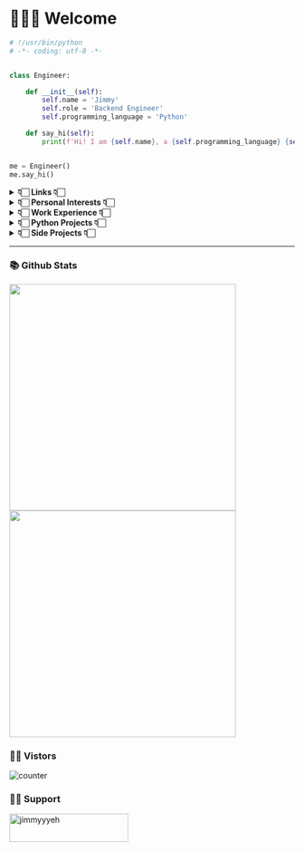 # 👨🏻‍💻 Welcome
```python
# !/usr/bin/python
# -*- coding: utf-8 -*-


class Engineer:

    def __init__(self):
        self.name = 'Jimmy'
        self.role = 'Backend Engineer'
        self.programming_language = 'Python'

    def say_hi(self):
        print(f'Hi! I am {self.name}, a {self.programming_language} {self.role}.')


me = Engineer()
me.say_hi()

```
<details>
    <summary><b>👇🏻       Links        👇🏻</b></summary>

- [Medium](https://medium.com/@jimmyyyeh)
- [Delta Magic](https://www.facebook.com/DeltaMagic714)
</details>
<details>
    <summary><b>👇🏻 Personal Interests 👇🏻</b></summary>

- ⌨️ Coding
- 💪🏻 Weight Training
- 🥊 Boxing
- 🕴🏻 Magic
- 🤿 Diving
- 📸 Photography
</details>

<details>
    <summary><b>👇🏻 Work Experience 👇🏻</b></summary>

- Chang Gung University (201607~201807)-R.A.
- Taiwan Data Science Co. (201807~202004)-Data Engineer
- Feiwalk Technology Inc. (202004~202110)-Technical Adviser
- Golden Crown Technology Inc. (202004~202206)-Tech Lead
- Invos Co., Ltd. (202207~202210)-Senior Backend Engineer
- Pinkoi Co., Ltd. (202210)-Backend Engineer
</details>

<details>
    <summary><b>👇🏻 Python Projects 👇🏻</b></summary>

- [flask-api-cache](https://github.com/jimmyyyeh/flask-api-cache)
- [tw-stock-plugin](https://github.com/jimmyyyeh/tw-stock-plugin)
- [screen-master](https://github.com/jimmyyyeh/screen-master)
- [mysql-operator](https://github.com/jimmyyyeh/mysql-operator)
</details>

<details>
    <summary><b>👇🏻 Side Projects 👇🏻</b></summary>

- [hi-manta](https://www.himanta.com/#/)
- [one-day](https://youtu.be/nm0DlTElMSs)

</details>


---

### 📚 Github Stats
<img width="400px" src="https://github-readme-stats.vercel.app/api?username=jimmyyyeh&count_private=true&include_all_commits=true&show_icons=true" />
<img width="400px" src="https://github-readme-stats.vercel.app/api/top-langs/?username=jimmyyyeh&layout=compact&langs_count=5&hide_title=true" />

### 👶🏻 Vistors
![counter](https://profile-counter.glitch.me/jimmyyyeh/count.svg)

### 👍🏻 Support
<a href="https://www.buymeacoffee.com/jimmyyyeh"> <img align="left" src="https://cdn.buymeacoffee.com/buttons/v2/default-yellow.png" height="50" width="210" alt="jimmyyyeh" /></a>

